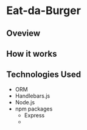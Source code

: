 # Eat-da-Burger

## Oveview

## How it works

## Technologies Used

- ORM
- Handlebars.js
- Node.js
- npm packages
  - Express
  -


